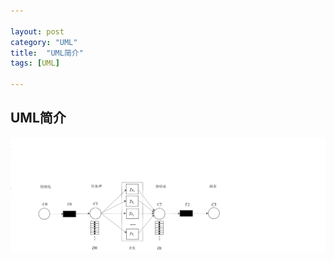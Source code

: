 ```yaml
---

layout: post
category: "UML"
title:  "UML简介"
tags: [UML]

---
```


## UML简介

![图片1](https://github.com/Crazynew/crazynew.github.io/blob/master/images/%E5%9B%BE%E7%89%871.png)



